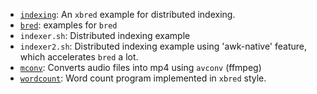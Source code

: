 + [```indexing```](indexing): An ```xbred``` example for distributed indexing.
+ [```bred```](bred): examples for ```bred```
 + ```indexer.sh```: Distributed indexing example
 + ```indexer2.sh```: Distributed indexing example using 'awk-native' feature, which accelerates ```bred``` a lot.
+ [```mconv```](mconv): Converts audio files into mp4 using ```avconv``` (ffmpeg)
+ [```wordcount```](wordcount): Word count program implemented in ```xbred``` style.


